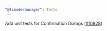 ```yaml
---
"@linode/manager": Tests
---
```


Add unit tests for Confirmation Dialogs ([#10828](https://github.com/linode/manager/pull/10828))

